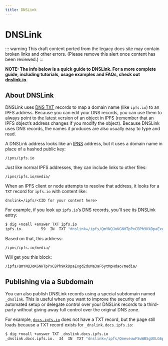 ```yaml
---
title: DNSLink
---
```


# DNSLink

::: warning
This draft content ported from the legacy docs site may contain broken links and other errors. (Please remove this alert once content has been reviewed.)
:::

**NOTE: The info below is a quick guide to DNSLink. For a more complete guide, including tutorials, usage examples and FAQs, check out [dnslink.io](http://dnslink.io/).**

## About DNSLink

DNSLink uses [DNS TXT](https://en.wikipedia.org/wiki/TXT_record) records to map
a domain name (like `ipfs.io`) to an IPFS address. Because you can edit your
DNS records, you can use them to always point to the latest version of an
object in IPFS (remember that an IPFS object’s address changes if you modify
the object). Because DNSLink uses DNS records, the names it produces are also
usually easy to type and read.

A DNSLink address looks like an [IPNS](/guides/concepts/ipns) address, but it
uses a domain name in place of a hashed public key:

```
/ipns/ipfs.io
```

Just like normal IPFS addresses, they can include links to other files:

```
/ipns/ipfs.io/media/
```

When an IPFS client or node attempts to resolve that address, it looks for a `TXT` record for `ipfs.io` with content like:

```
dnslink=/ipfs/<CID for your content here>
```

For example, if you look up `ipfs.io`’s DNS records, you’ll see its DNSLink entry:

```sh
$ dig +noall +answer TXT ipfs.io
ipfs.io.		59	IN	TXT	"dnslink=/ipfs/QmYNQJoKGNHTpPxCBPh9KkDpaExgd2duMa3aF6ytMpHdao"
```

Based on that, this address:

```
/ipns/ipfs.io/media/
```

Will get you this block:

```
/ipfs/QmYNQJoKGNHTpPxCBPh9KkDpaExgd2duMa3aF6ytMpHdao/media/
```

## Publishing via a Subdomain

You can also publish DNSLink records using a special subdomain named `_dnslink`. This is useful when you want to improve the security of an automated setup or delegate control over your DNSLink records to a third-party without giving away full control over the original DNS zone.

For example, [`docs.ipfs.io`](https://docs.ipfs.io) does not have a TXT record, but the page still loads
because a TXT record exists for `_dnslink.docs.ipfs.io`:

```sh
$ dig +noall +answer TXT _dnslink.docs.ipfs.io
_dnslink.docs.ipfs.io.  34  IN  TXT "dnslink=/ipfs/QmeveuwF5wWBSgUXLG6p1oxF3GKkgjEnhA6AAwHUoVsx6E"
```
